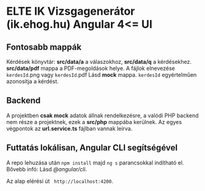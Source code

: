 # ELTE IK Vizsgagenerátor (ik.ehog.hu) Angular 4<= UI

## Fontosabb mappák

Kérdések könyvtár: **src/data/a** a válaszokhoz, **src/data/q** a kérdésekhez. **src/data/pdf** mappa a PDF-megoldások helye. A fájlok elnevezése `kerdesId`.png vagy `kerdesId`.pdf
Lásd **mock** mappa.
`kerdesId` egyértelműen azonosítja a kérdést.

## Backend

A projektben **csak mock** adatok állnak rendelkezésre, a valódi PHP backend nem része a projektnek, ezek a **src/php** mappába kerülnek.  Az egyes végpontok az **url.service.ts** fájlban vannak leírva.


## Futtatás lokálisan, Angular CLI segítségével

A repo lehuzása után `npm install` majd `ng s` parancsokkal indítható el.
Bővebb infó: Lásd _@angular/cli_. 

Az alap elérési út ` http://localhost:4200`.
